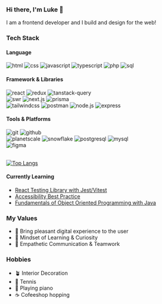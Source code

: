 ### Hi there, I'm Luke 👋

I am a frontend developer and I build and design for the web!

### Tech Stack
#### Language
<span>
<img src="https://img.shields.io/badge/HTML-%23E34F26?logo=html5&logoColor=fff" alt="html" />
<img src="https://img.shields.io/badge/CSS-%231572B6?logo=css3&logoColor=fff" alt="css" />
<img src="https://img.shields.io/badge/JavaScript-%23F7DF1E?logo=javascript&logoColor=fff" alt="javascript" />
<img src="https://img.shields.io/badge/TypeScript-%233178C6?logo=typescript&logoColor=fff" alt="typescript" />
<img src="https://img.shields.io/badge/PHP-%23777BB4?logo=php&logoColor=fff" alt="php" />
<img src="https://img.shields.io/badge/SQL-%234479A1?logo=sql&logoColor=fff" alt="sql" />
</span>

#### Framework & Libraries
<span>
<img src="https://img.shields.io/badge/React-%2361DAFB?logo=react&logoColor=fff" alt="react" />
<img src="https://img.shields.io/badge/Redux-764ABC?logo=redux" alt="redux" />
<img src="https://img.shields.io/badge/TanstackQuery-%23FF4154?logo=react-query&logoColor=fff" alt="tanstack-query" /><br>
<img src="https://img.shields.io/badge/SWR-%23000000?logo=swr&logoColor=fff" alt="swr" />
<img src="https://img.shields.io/badge/Next.js-000000?logo=next.js" alt="next.js" />
<img src="https://img.shields.io/badge/Prisma-%232D3748?logo=prisma&logoColor=fff" alt="prisma" /><br>
<img src="https://img.shields.io/badge/Tailwind%20CSS-%2306B6D4?logo=tailwindcss&logoColor=fff" alt="tailwindcss" />
<img src="https://img.shields.io/badge/Postman-%23FF6C37?logo=postman&logoColor=fff" alt="postman" />
<img src="https://img.shields.io/badge/Node.js-%23339933?logo=node.js&logoColor=fff" alt="node.js" />
<img src="https://img.shields.io/badge/Express-%23000000?logo=express&logoColor=fff" alt="express" />
</span>

#### Tools & Platforms
<span>
<img src="https://img.shields.io/badge/Git-%23F05032?logo=git&logoColor=fff" alt="git" />
<img src="https://img.shields.io/badge/Github-%23181717?logo=github&logoColor=fff" alt="github" /><br>
<img src="https://img.shields.io/badge/PlanetScale-%23000000?logo=planetscale&logoColor=fff" alt="planetscale" />
<img src="https://img.shields.io/badge/Snowflake-%2329B5E8?logo=snowflake&logoColor=fff" alt="snowflake" />
<img src="https://img.shields.io/badge/PostgreSQL-%234169E1?logo=postgresql&logoColor=fff" alt="postgresql" />
<img src="https://img.shields.io/badge/MySQL-%234479A1?logo=mysql&logoColor=fff" alt="mysql" /><br>
<img src="https://img.shields.io/badge/Figma-%23F24E1E?logo=figma&logoColor=fff" alt="figma" />
</span>

<br>
<br>

[![Top Langs](https://github-readme-stats.vercel.app/api/top-langs/?username=tnamdevnote&layout=donut)](https://github.com/anuraghazra/github-readme-stats)

#### Currently Learning
- [React Testing Library with Jest/Vitest](https://testing-library.com/docs/react-testing-library/intro/)
- [Accessibility Best Practice](https://web.dev/learn/accessibility)
- [Fundamentals of Object Oriented Programming with Java](https://www.edx.org/certificates/professional-certificate/gtx-introduction-to-object-oriented-programming-with-java)


### My Values
- 🙂 Bring pleasant digital experience to the user
- 🧪 Mindset of Learning & Curiosity
- 🦻 Empathetic Communication & Teamwork

### Hobbies
- 🪴 Interior Decoration
- 🎾 Tennis
- 🎹 Playing piano
- ☕️ Cofeeshop hopping

<!--
**tnamdevnote/tnamdevnote** is a ✨ _special_ ✨ repository because its `README.md` (this file) appears on your GitHub profile.

Here are some ideas to get you started:

- 🔭 I’m currently working on ...
- 🌱 I’m currently learning ...
- 👯 I’m looking to collaborate on ...
- 🤔 I’m looking for help with ...
- 💬 Ask me about ...
- 📫 How to reach me: ...
- 😄 Pronouns: ...
- ⚡ Fun fact: ...
-->

